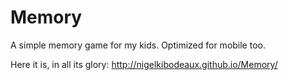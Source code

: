 Memory
======

A simple memory game for my kids. Optimized for mobile too.

Here it is, in all its glory: http://nigelkibodeaux.github.io/Memory/
